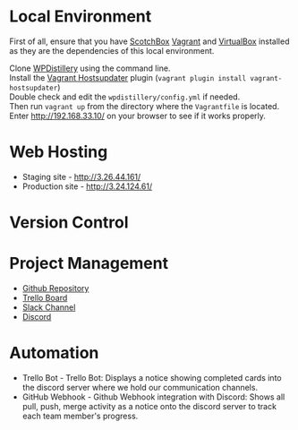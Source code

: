 # Local Environment

First of all, ensure that you have [ScotchBox](https://box.scotch.io/) [Vagrant](https://www.vagrantup.com/) and [VirtualBox](https://www.virtualbox.org/) installed as they are the dependencies of this local environment.

Clone [WPDistillery](https://github.com/flurinduerst/WPDistillery) using the command line. <br/>
Install the [Vagrant Hostsupdater](https://github.com/agiledivider/vagrant-hostsupdater) plugin
(```vagrant plugin install vagrant-hostsupdater```) <br/>
Double check and edit the ```wpdistillery/config.yml``` if needed. <br/>
Then run ```vagrant up``` from the directory where the ```Vagrantfile``` is located. <br/>
Enter http://192.168.33.10/ on your browser to see if it works properly. <br/>



# Web Hosting

* Staging site - http://3.26.44.161/
* Production site - http://3.24.124.61/ <br/>

# Version Control



# Project Management
* [Github Repository](https://github.com/cp3402-students/cp3402-2021-site-cp3402-2021-team09)
* [Trello Board](https://trello.com/b/KB8JacNL/cms-assignment-2-team09)
* [Slack Channel](https://itatjcu.slack.com/archives/G0XKS1Y8H)
* [Discord]() <br/>


# Automation

* Trello Bot - Trello Bot: Displays a notice showing completed cards into the discord server where 
we hold our communication channels.
* GitHub Webhook - Github Webhook integration with Discord: Shows all pull, push, merge activity as a notice 
onto the discord server to track each team member's progress.

